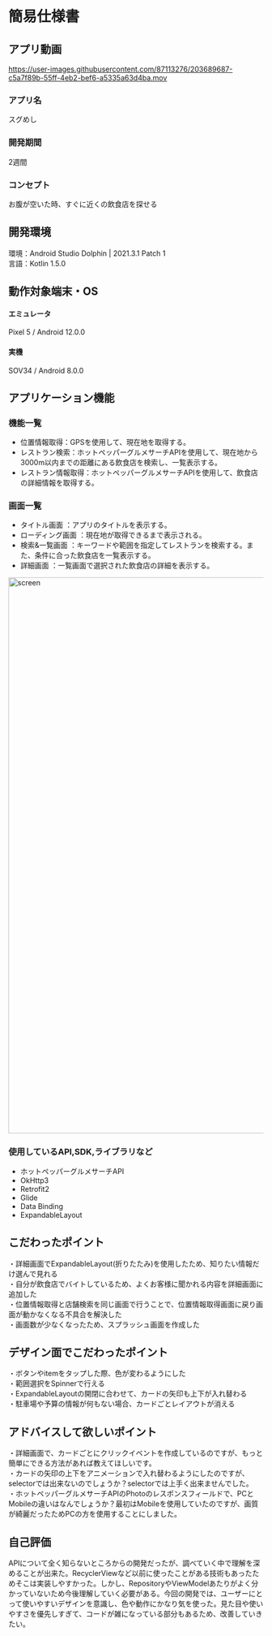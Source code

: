 # 簡易仕様書

## アプリ動画
https://user-images.githubusercontent.com/87113276/203689687-c5a7f89b-55ff-4eb2-bef6-a5335a63d4ba.mov

### アプリ名
スグめし

### 開発期間
2週間

### コンセプト
お腹が空いた時、すぐに近くの飲食店を探せる


## 開発環境
環境：Android Studio Dolphin | 2021.3.1 Patch 1  
言語：Kotlin 1.5.0


## 動作対象端末・OS
#### エミュレータ
Pixel 5 / Android 12.0.0
#### 実機
SOV34 / Android 8.0.0


## アプリケーション機能

### 機能一覧
- 位置情報取得：GPSを使用して、現在地を取得する。
- レストラン検索：ホットペッパーグルメサーチAPIを使用して、現在地から3000m以内までの距離にある飲食店を検索し、一覧表示する。
- レストラン情報取得：ホットペッパーグルメサーチAPIを使用して、飲食店の詳細情報を取得する。


### 画面一覧
- タイトル画面 ：アプリのタイトルを表示する。
- ローディング画面 ：現在地が取得できるまで表示される。
- 検索&一覧画面 ：キーワードや範囲を指定してレストランを検索する。また、条件に合った飲食店を一覧表示する。
- 詳細画面 ：一覧画面で選択された飲食店の詳細を表示する。  

<img width="1096" alt="screen" src="https://user-images.githubusercontent.com/87113276/203691490-e7930abd-d8ed-424c-b270-6a8cadad2dc4.png">


### 使用しているAPI,SDK,ライブラリなど
- ホットペッパーグルメサーチAPI
- OkHttp3
- Retrofit2
- Glide
- Data Binding  
- ExpandableLayout


## こだわったポイント
・詳細画面でExpandableLayout(折りたたみ)を使用したため、知りたい情報だけ選んで見れる  
・自分が飲食店でバイトしているため、よくお客様に聞かれる内容を詳細画面に追加した  
・位置情報取得と店舗検索を同じ画面で行うことで、位置情報取得画面に戻り画面が動かなくなる不具合を解決した  
・画面数が少なくなったため、スプラッシュ画面を作成した  

## デザイン面でこだわったポイント
・ボタンやitemをタップした際、色が変わるようにした  
・範囲選択をSpinnerで行える  
・ExpandableLayoutの開閉に合わせて、カードの矢印も上下が入れ替わる  
・駐車場や予算の情報が何もない場合、カードごとレイアウトが消える  


## アドバイスして欲しいポイント
・詳細画面で、カードごとにクリックイベントを作成しているのですが、もっと簡単にできる方法があれば教えてほしいです。  
・カードの矢印の上下をアニメーションで入れ替わるようにしたのですが、selectorでは出来ないのでしょうか？selectorでは上手く出来ませんでした。  
・ホットペッパーグルメサーチAPIのPhotoのレスポンスフィールドで、PCとMobileの違いはなんでしょうか？最初はMobileを使用していたのですが、画質が綺麗だったためPCの方を使用することにしました。  

## 自己評価 
APIについて全く知らないところからの開発だったが、調べていく中で理解を深めることが出来た。RecyclerViewなど以前に使ったことがある技術もあったためそこは実装しやすかった。しかし、RepositoryやViewModelあたりがよく分かっていないため今後理解していく必要がある。今回の開発では、ユーザーにとって使いやすいデザインを意識し、色や動作にかなり気を使った。見た目や使いやすさを優先しすぎて、コードが雑になっている部分もあるため、改善していきたい。

